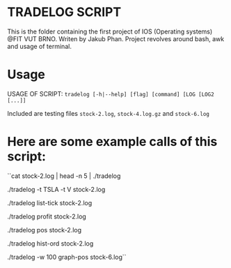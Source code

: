# TRADELOG SCRIPT
This is the folder containing the first project of IOS (Operating systems) @FIT VUT BRNO. Writen by Jakub Phan.
Project revolves around bash, awk and usage of terminal. 
# Usage 
USAGE OF SCRIPT: ``tradelog [-h|--help] [flag] [command] [LOG [LOG2 [...]]``

Included are testing files ``stock-2.log``, ``stock-4.log.gz`` and ``stock-6.log``

# Here are some example calls of this script:

``cat stock-2.log | head -n 5 | ./tradelog

./tradelog -t TSLA -t V stock-2.log

./tradelog list-tick stock-2.log

./tradelog profit stock-2.log

./tradelog pos stock-2.log

./tradelog hist-ord stock-2.log

./tradelog -w 100 graph-pos stock-6.log``
